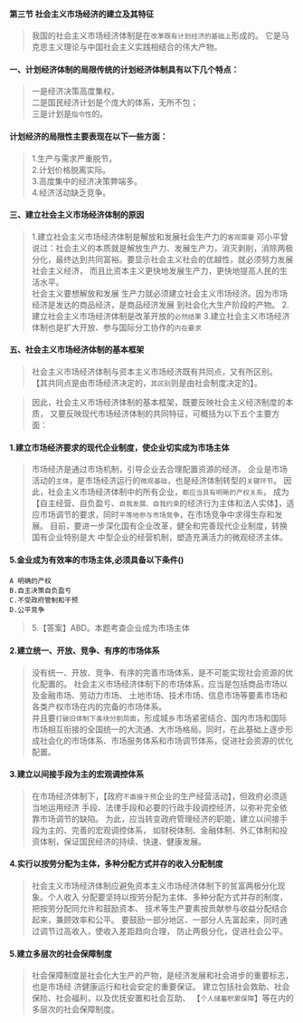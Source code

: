 #### 第三节 社会主义市场经济的建立及其特征
>   我国的社会主义市场经济体制是在`改革既有计划经济的基础上`形成的。
    它是马克思主义理论与中国社会主义实践相结合的伟大产物。
    
#### 一、计划经济体制的局限传统的计划经济体制具有以下几个特点：
>   一是经济决策高度集权，  
    二是国民经济计划是个庞大的体系，无所不包；   
    三是计划是`指令性`的。   

#### 计划经济的局限性主要表现在以下一些方面：
>   1.生产与需求严重脱节。    
    2.计划价格脱离实际。    
    3.高度集中的经济决策弊端多。    
    4.经济活动缺乏竞争。    
    
    
#### 三、建立社会主义市场经济体制的原因
>   1.建立社会主义市场经济体制是解放和发展社会生产力的`客观需要`
        邓小平曾说过：社会主义的本质就是解放生产力、发展生产力，消灭剥削，消除两极
        分化，最终达到共同富裕。要显示社会主义社会的优越性，就必须努力发展社会主义经济，
        而且比资本主义更快地发展生产力，更快地提高人民的生活水平。  
            社会主义要想解放和发展
        生产力就必须建立社会主义市场经济。因为市场经济是发达的商品经济，是商品经济发展
        到社会化大生产阶段的产物。
    2.建立社会主义市场经济体制是改革开放的`必然结果`
    3.建立社会主义市场经济体制也是扩大开放、参与国际分工协作的`内在要求`


#### 五、社会主义市场经济体制的基本框架
>   社会主义市场经济体制与资本主义市场经济既有共同点，又有所区别。
    【其共同点是由市场经济决定的，`其区别`则是由社会制度决定的】。

>   因此，社会主义市场经济体制的基本框架，既要反映社会主义经济制度的本质，
    又要反映现代市场经济体制的共同特征，可概括为以下五个主要方面：
    
#### 1.建立市场经济要求的现代企业制度，使企业切实成为市场主体
>   市场经济是通过市场机制，引导企业去合理配置资源的经济。
企业是市场活动的`主体`，是市场经济运行的`微观基础`，也是经济体制转型的`关键环节`。
    因此，社会主义市场经济体制中的所有企业，`都应当具有明晰的产权关系`，
        成为【自主经营、自负盈亏、`自我发展、自我约束`的经济行为主体和法人实体】，适应市场调节的要求，同时`平等地参与市场竞争`，在市场竞争中求得生存和发展。
    目前，要进一步深化国有企业改革，健全和完善现代企业制度，转换国有企业特别是大
    中型企业的经营机制，塑造充满活力的微观经济主体。

#### 5.金业成为有效率的市场主体,必须具备以下条件()
    A 明确的产权
    B.自主决策自负盈亏
    C.不受政府管制和干预
    D.公平竞争
>   5.【答案】ABD。本题考查企业成为市场主体    
    
#### 2.建立统一、开放、竞争、有序的市场体系
>   没有统一、开放、竞争、有序的完善市场体系，是不可能实现社会资源的优化配置的。
    社会主义市场经济体制下的市场体系，应当是包括商品市场以及金融市场、劳动力市场、
    土地市场、技术市场、信息市场等要素市场和各类产权市场在内的完备的市场体系。  
        并且要`打破旧体制下条块分割局面`，形成城乡市场紧密结合、国内市场和国际市场相互衔接的全国统一的大流通、大市场格局。同时，在此基础上逐步形成社会化的市场体系、市场服务体系和市场调节体系，促进社会资源的优化配置。
        
        
#### 3.建立以间接手段为主的宏观调控体系
>   在市场经济体制下，【政府`不直接干预`企业的生产经营活动】，但政府必须适当地运用经济
    手段、法律手段和必要的行政手段调控经济，以弥补完全依靠市场调节的缺陷。
    为此，应当转变政府管理经济的职能，建立以间接手段为主的、完善的宏观调控体系，
    如财税体制、金融体制、外汇体制和投资体制，保证国民经济的持续、快速、健康发展。
    
#### 4.实行以按劳分配为主体，多种分配方式并存的收入分配制度
>   社会主义市场经济体制应避免资本主义市场经济体制下的贫富两极分化现象。个人收入
    分配要坚持以按劳分配为主体、多种分配方式并存的制度，把按劳分配同允许和鼓励资本、
    技术等生产要素按贡献参与收益分配结合起来，兼顾效率和公平。
    要鼓励一部分地区、一部分人先富起来，同时通过调节过高收入，使收入差距趋向合理，
    防止两极分化，促进社会公平。
    
#### 5.建立多层次的社会保障制度
>   社会保障制度是社会化大生产的产物，是经济发展和社会进步的重要标志，也是市场经
    济健康运行和社会安定的重要保证。
    建立包括社会救助、社会保险、社会福利，以及优抚安置和社会互助、
    【`个人储蓄积累保障`】等在内的多层次的社会保障制度。
